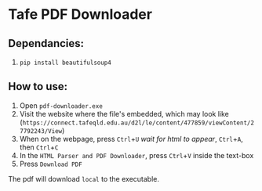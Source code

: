 # Tafe PDF Downloader
## Dependancies:
1. `pip install beautifulsoup4`
## How to use:
1. Open `pdf-downloader.exe`
2. Visit the website where the file's embedded, which may look like (`https://connect.tafeqld.edu.au/d2l/le/content/477859/viewContent/27792243/View`)
3. When on the webpage, press `Ctrl`+`U` *wait for html to appear*, `Ctrl`+`A`, then `Ctrl`+`C`
4. In the `HTML Parser and PDF Downloader`, press `Ctrl`+`V` inside the text-box
5. Press `Download PDF`

The pdf will download `local` to the executable.
